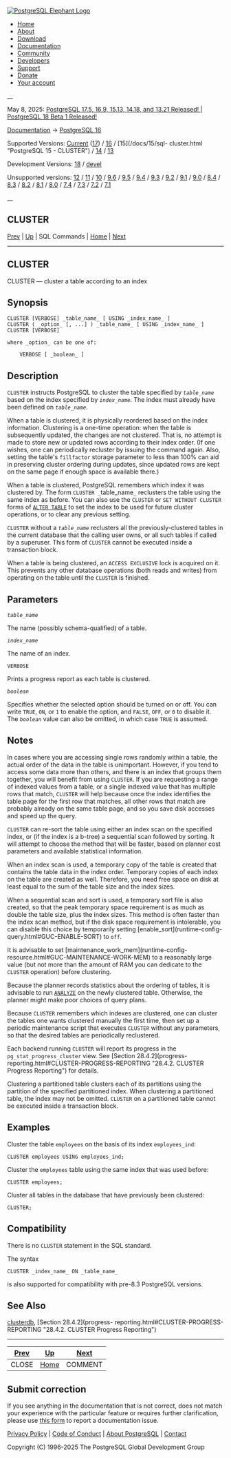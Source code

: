 [ ![PostgreSQL Elephant Logo](/media/img/about/press/elephant.png) ](/)

  * [Home](/ "Home")
  * [About](/about/ "About")
  * [Download](/download/ "Download")
  * [Documentation](/docs/ "Documentation")
  * [Community](/community/ "Community")
  * [Developers](/developer/ "Developers")
  * [Support](/support/ "Support")
  * [Donate](/about/donate/ "Donate")
  * [Your account](/account/ "Your account")

__

May 8, 2025: [ PostgreSQL 17.5, 16.9, 15.13, 14.18, and 13.21 Released! ](/about/news/postgresql-175-169-1513-1418-and-1321-released-3072/) | [ PostgreSQL 18 Beta 1 Released! ](/about/news/postgresql-18-beta-1-released-3070/)

[Documentation](/docs/ "Documentation") -> [PostgreSQL
16](/docs/16/index.html)

Supported Versions: [Current](/docs/current/sql-cluster.html "PostgreSQL 17 -
CLUSTER") ([17](/docs/17/sql-cluster.html "PostgreSQL 17 - CLUSTER")) /
[16](/docs/16/sql-cluster.html "PostgreSQL 16 - CLUSTER") / [15](/docs/15/sql-
cluster.html "PostgreSQL 15 - CLUSTER") / [14](/docs/14/sql-cluster.html
"PostgreSQL 14 - CLUSTER") / [13](/docs/13/sql-cluster.html "PostgreSQL 13 -
CLUSTER")

Development Versions: [18](/docs/18/sql-cluster.html "PostgreSQL 18 -
CLUSTER") / [devel](/docs/devel/sql-cluster.html "PostgreSQL devel - CLUSTER")

Unsupported versions: [12](/docs/12/sql-cluster.html "PostgreSQL 12 -
CLUSTER") / [11](/docs/11/sql-cluster.html "PostgreSQL 11 - CLUSTER") /
[10](/docs/10/sql-cluster.html "PostgreSQL 10 - CLUSTER") /
[9.6](/docs/9.6/sql-cluster.html "PostgreSQL 9.6 - CLUSTER") /
[9.5](/docs/9.5/sql-cluster.html "PostgreSQL 9.5 - CLUSTER") /
[9.4](/docs/9.4/sql-cluster.html "PostgreSQL 9.4 - CLUSTER") /
[9.3](/docs/9.3/sql-cluster.html "PostgreSQL 9.3 - CLUSTER") /
[9.2](/docs/9.2/sql-cluster.html "PostgreSQL 9.2 - CLUSTER") /
[9.1](/docs/9.1/sql-cluster.html "PostgreSQL 9.1 - CLUSTER") /
[9.0](/docs/9.0/sql-cluster.html "PostgreSQL 9.0 - CLUSTER") /
[8.4](/docs/8.4/sql-cluster.html "PostgreSQL 8.4 - CLUSTER") /
[8.3](/docs/8.3/sql-cluster.html "PostgreSQL 8.3 - CLUSTER") /
[8.2](/docs/8.2/sql-cluster.html "PostgreSQL 8.2 - CLUSTER") /
[8.1](/docs/8.1/sql-cluster.html "PostgreSQL 8.1 - CLUSTER") /
[8.0](/docs/8.0/sql-cluster.html "PostgreSQL 8.0 - CLUSTER") /
[7.4](/docs/7.4/sql-cluster.html "PostgreSQL 7.4 - CLUSTER") /
[7.3](/docs/7.3/sql-cluster.html "PostgreSQL 7.3 - CLUSTER") /
[7.2](/docs/7.2/sql-cluster.html "PostgreSQL 7.2 - CLUSTER") /
[7.1](/docs/7.1/sql-cluster.html "PostgreSQL 7.1 - CLUSTER")

__

CLUSTER  
---  
[Prev](sql-close.html "CLOSE")  | [Up](sql-commands.html "SQL Commands") | SQL Commands | [Home](index.html "PostgreSQL 16.9 Documentation") |  [Next](sql-comment.html "COMMENT")  
  
* * *

## CLUSTER

CLUSTER — cluster a table according to an index

## Synopsis

    
    
    CLUSTER [VERBOSE] _table_name_ [ USING _index_name_ ]
    CLUSTER ( _option_ [, ...] ) _table_name_ [ USING _index_name_ ]
    CLUSTER [VERBOSE]
    
    where _option_ can be one of:
    
        VERBOSE [ _boolean_ ]
    

## Description

`CLUSTER` instructs PostgreSQL to cluster the table specified by
_`table_name`_ based on the index specified by _`index_name`_. The index must
already have been defined on _`table_name`_.

When a table is clustered, it is physically reordered based on the index
information. Clustering is a one-time operation: when the table is
subsequently updated, the changes are not clustered. That is, no attempt is
made to store new or updated rows according to their index order. (If one
wishes, one can periodically recluster by issuing the command again. Also,
setting the table's `fillfactor` storage parameter to less than 100% can aid
in preserving cluster ordering during updates, since updated rows are kept on
the same page if enough space is available there.)

When a table is clustered, PostgreSQL remembers which index it was clustered
by. The form `CLUSTER _`table_name`_` reclusters the table using the same
index as before. You can also use the `CLUSTER` or `SET WITHOUT CLUSTER` forms
of [`ALTER TABLE`](sql-altertable.html "ALTER TABLE") to set the index to be
used for future cluster operations, or to clear any previous setting.

`CLUSTER` without a _`table_name`_ reclusters all the previously-clustered
tables in the current database that the calling user owns, or all such tables
if called by a superuser. This form of `CLUSTER` cannot be executed inside a
transaction block.

When a table is being clustered, an `ACCESS EXCLUSIVE` lock is acquired on it.
This prevents any other database operations (both reads and writes) from
operating on the table until the `CLUSTER` is finished.

## Parameters

_`table_name`_

    

The name (possibly schema-qualified) of a table.

_`index_name`_

    

The name of an index.

`VERBOSE`

    

Prints a progress report as each table is clustered.

_`boolean`_

    

Specifies whether the selected option should be turned on or off. You can
write `TRUE`, `ON`, or `1` to enable the option, and `FALSE`, `OFF`, or `0` to
disable it. The _`boolean`_ value can also be omitted, in which case `TRUE` is
assumed.

## Notes

In cases where you are accessing single rows randomly within a table, the
actual order of the data in the table is unimportant. However, if you tend to
access some data more than others, and there is an index that groups them
together, you will benefit from using `CLUSTER`. If you are requesting a range
of indexed values from a table, or a single indexed value that has multiple
rows that match, `CLUSTER` will help because once the index identifies the
table page for the first row that matches, all other rows that match are
probably already on the same table page, and so you save disk accesses and
speed up the query.

`CLUSTER` can re-sort the table using either an index scan on the specified
index, or (if the index is a b-tree) a sequential scan followed by sorting. It
will attempt to choose the method that will be faster, based on planner cost
parameters and available statistical information.

When an index scan is used, a temporary copy of the table is created that
contains the table data in the index order. Temporary copies of each index on
the table are created as well. Therefore, you need free space on disk at least
equal to the sum of the table size and the index sizes.

When a sequential scan and sort is used, a temporary sort file is also
created, so that the peak temporary space requirement is as much as double the
table size, plus the index sizes. This method is often faster than the index
scan method, but if the disk space requirement is intolerable, you can disable
this choice by temporarily setting [enable_sort](runtime-config-
query.html#GUC-ENABLE-SORT) to `off`.

It is advisable to set [maintenance_work_mem](runtime-config-
resource.html#GUC-MAINTENANCE-WORK-MEM) to a reasonably large value (but not
more than the amount of RAM you can dedicate to the `CLUSTER` operation)
before clustering.

Because the planner records statistics about the ordering of tables, it is
advisable to run [`ANALYZE`](sql-analyze.html "ANALYZE") on the newly
clustered table. Otherwise, the planner might make poor choices of query
plans.

Because `CLUSTER` remembers which indexes are clustered, one can cluster the
tables one wants clustered manually the first time, then set up a periodic
maintenance script that executes `CLUSTER` without any parameters, so that the
desired tables are periodically reclustered.

Each backend running `CLUSTER` will report its progress in the
`pg_stat_progress_cluster` view. See [Section 28.4.2](progress-
reporting.html#CLUSTER-PROGRESS-REPORTING "28.4.2. CLUSTER Progress
Reporting") for details.

Clustering a partitioned table clusters each of its partitions using the
partition of the specified partitioned index. When clustering a partitioned
table, the index may not be omitted. `CLUSTER` on a partitioned table cannot
be executed inside a transaction block.

## Examples

Cluster the table `employees` on the basis of its index `employees_ind`:

    
    
    CLUSTER employees USING employees_ind;
    

Cluster the `employees` table using the same index that was used before:

    
    
    CLUSTER employees;
    

Cluster all tables in the database that have previously been clustered:

    
    
    CLUSTER;
    

## Compatibility

There is no `CLUSTER` statement in the SQL standard.

The syntax

    
    
    CLUSTER _index_name_ ON _table_name_
    

is also supported for compatibility with pre-8.3 PostgreSQL versions.

## See Also

[clusterdb](app-clusterdb.html "clusterdb"), [Section 28.4.2](progress-
reporting.html#CLUSTER-PROGRESS-REPORTING "28.4.2. CLUSTER Progress
Reporting")

* * *

[Prev](sql-close.html "CLOSE")  | [Up](sql-commands.html "SQL Commands") |  [Next](sql-comment.html "COMMENT")  
---|---|---  
CLOSE  | [Home](index.html "PostgreSQL 16.9 Documentation") |  COMMENT  
  
## Submit correction

If you see anything in the documentation that is not correct, does not match
your experience with the particular feature or requires further clarification,
please use [this form](/account/comments/new/16/sql-cluster.html/) to report a
documentation issue.

[Privacy Policy](/about/privacypolicy) | [Code of Conduct](/about/policies/coc/) | [About PostgreSQL](/about/) | [Contact](/about/contact/)  

Copyright (C) 1996-2025 The PostgreSQL Global Development Group

